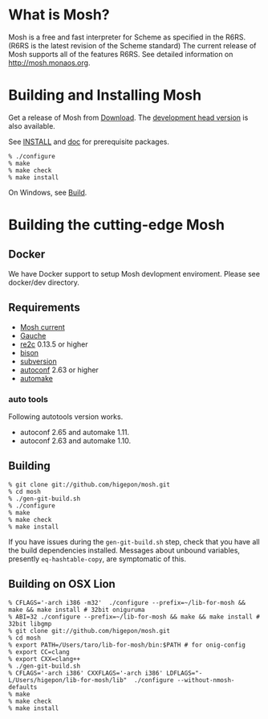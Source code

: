 # What is Mosh?
Mosh is a free and fast interpreter for Scheme as specified in the R6RS.(R6RS is the latest revision of the Scheme standard)
The current release of Mosh supports all of the features R6RS.
See detailed information on http://mosh.monaos.org.

# Building and Installing Mosh
Get a release of Mosh from [Download](http://code.google.com/p/mosh-scheme/downloads/list). The [development head version](http://storage.osdev.info/pub/mosh/mosh-current.tar.gz) is also available.

See [INSTALL](https://github.com/higepon/mosh/blob/master/INSTALL) and [doc](https://github.com/higepon/mosh/tree/master/doc) for prerequisite packages.

    % ./configure
    % make
    % make check
    % make install

On Windows, see [Build](http://mosh.monaos.org/files/doc/text/Download-txt.html).

# Building the cutting-edge Mosh
## Docker
We have Docker support to setup Mosh devlopment enviroment. Please see docker/dev directory.
## Requirements

- [Mosh current](http://storage.osdev.info/pub/mosh/mosh-current.tar.gz)
- [Gauche](http://practical-scheme.net/gauche/)
- [re2c](http://re2c.org/) 0.13.5 or higher
- [bison](http://www.gnu.org/software/bison/)
- [subversion](http://subversion.tigris.org/)
- [autoconf](http://www.gnu.org/software/autoconf/) 2.63 or higher
- [automake](http://www.gnu.org/software/automake/)

### auto tools
Following autotools version works.

- autoconf 2.65 and automake 1.11.
- autoconf 2.63 and automake 1.10.

## Building

    % git clone git://github.com/higepon/mosh.git
    % cd mosh
    % ./gen-git-build.sh
    % ./configure
    % make
    % make check
    % make install

If you have issues during the `gen-git-build.sh` step, check that you have all
the build dependencies installed.  Messages about unbound variables, presently
`eq-hashtable-copy`, are symptomatic of this.

## Building on OSX Lion

    % CFLAGS='-arch i386 -m32'  ./configure --prefix=~/lib-for-mosh && make && make install # 32bit oniguruma
    % ABI=32 ./configure --prefix=~/lib-for-mosh && make && make install # 32bit libgmp
    % git clone git://github.com/higepon/mosh.git
    % cd mosh
    % export PATH=/Users/taro/lib-for-mosh/bin:$PATH # for onig-config
    % export CC=clang
    % export CXX=clang++
    % ./gen-git-build.sh
    % CFLAGS='-arch i386' CXXFLAGS='-arch i386' LDFLAGS="-L/Users/higepon/lib-for-mosh/lib"  ./configure --without-nmosh-defaults
    % make
    % make check
    % make install
